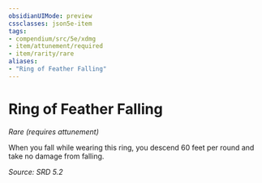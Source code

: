 ```yaml
---
obsidianUIMode: preview
cssclasses: json5e-item
tags:
- compendium/src/5e/xdmg
- item/attunement/required
- item/rarity/rare
aliases: 
- "Ring of Feather Falling"
---
```

# Ring of Feather Falling
*Rare (requires attunement)*  


When you fall while wearing this ring, you descend 60 feet per round and take no damage from falling.

*Source: SRD 5.2*